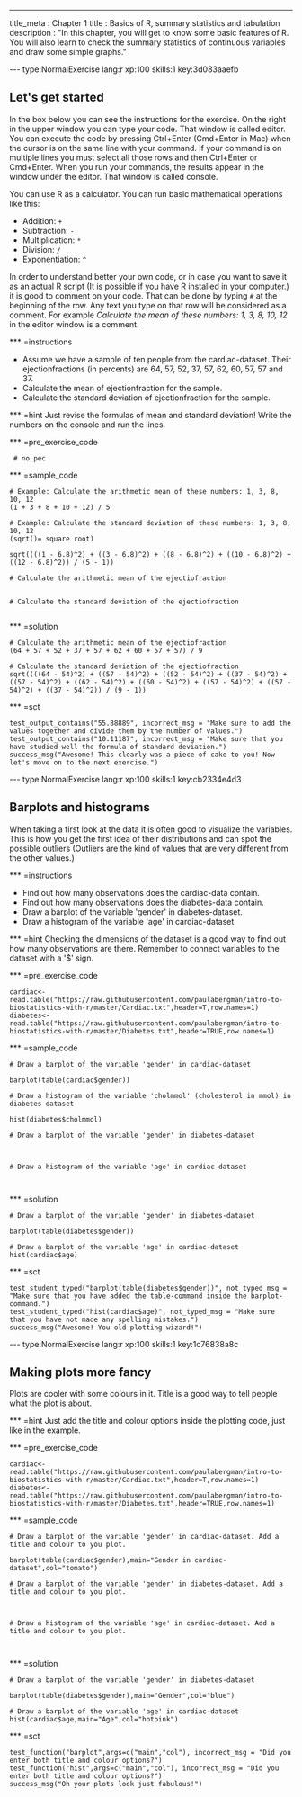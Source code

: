 --- 
title_meta  : Chapter 1
title       : Basics of R, summary statistics and tabulation
description : "In this chapter, you will get to know some basic features of R. You will also learn to check the summary statistics of continuous variables and draw some simple graphs."
 
--- type:NormalExercise lang:r xp:100 skills:1 key:3d083aaefb
## Let's get started
 
In the box below you can see the instructions for the exercise. On the right in the upper window you can type your code. That window is called editor. You can execute the code by pressing Ctrl+Enter (Cmd+Enter in Mac) when the cursor is on the same line with your command. If your command is on multiple lines you must select all those rows and then Ctrl+Enter or Cmd+Enter. When you run your commands, the results appear in the window under the editor. That window is called console.
 
You can use R as a calculator. You can run basic mathematical operations like this: 
 
- Addition: `+`
- Subtraction: `-`
- Multiplication: `*`
- Division: `/`
- Exponentiation: `^`
 
In order to understand better your own code, or in case you want to save it as an actual R script (It is possible if you have R installed in your computer.) it is good to comment on your code. That can be done by typing `#` at the beginning of the row. Any text you type on that row will be considered as a comment. For example _Calculate the mean of these numbers: 1, 3, 8, 10, 12_ in the editor window is a comment.
 
*** =instructions
 - Assume we have a sample of ten people from the cardiac-dataset. Their ejectionfractions (in percents) are 64, 57, 52, 37, 57, 62, 60, 57, 57 and 37. 
 - Calculate the mean of ejectionfraction for the sample. 
 - Calculate the standard deviation of ejectionfraction for the sample. 

*** =hint
Just revise the formulas of mean and standard deviation! Write the numbers on the console and run the lines.
 
*** =pre_exercise_code
```{r}
 # no pec
```
 
*** =sample_code
```{r}
# Example: Calculate the arithmetic mean of these numbers: 1, 3, 8, 10, 12
(1 + 3 + 8 + 10 + 12) / 5
 
# Example: Calculate the standard deviation of these numbers: 1, 3, 8, 10, 12
(sqrt()= square root)
 
sqrt((((1 - 6.8)^2) + ((3 - 6.8)^2) + ((8 - 6.8)^2) + ((10 - 6.8)^2) + ((12 - 6.8)^2)) / (5 - 1))
 
# Calculate the arithmetic mean of the ejectiofraction

 
# Calculate the standard deviation of the ejectiofraction
 

```
 
*** =solution
```{r}
# Calculate the arithmetic mean of the ejectiofraction
(64 + 57 + 52 + 37 + 57 + 62 + 60 + 57 + 57) / 9
 
# Calculate the standard deviation of the ejectiofraction
sqrt((((64 - 54)^2) + ((57 - 54)^2) + ((52 - 54)^2) + ((37 - 54)^2) + ((57 - 54)^2) + ((62 - 54)^2) + ((60 - 54)^2) + ((57 - 54)^2) + ((57 - 54)^2) + ((37 - 54)^2)) / (9 - 1))
```
 
*** =sct
```{r}
test_output_contains("55.88889", incorrect_msg = "Make sure to add the values together and divide them by the number of values.")
test_output_contains("10.11187", incorrect_msg = "Make sure that you have studied well the formula of standard deviation.")
success_msg("Awesome! This clearly was a piece of cake to you! Now let's move on to the next exercise.")
```

--- type:NormalExercise lang:r xp:100 skills:1 key:cb2334e4d3
## Barplots and histograms
 
When taking a first look at the data it is often good to visualize the variables. This is how you get the first idea of their distributions and can spot the possible outliers (Outliers are the kind of values that are very different from the other values.) 
 
*** =instructions
 - Find out how many observations does the cardiac-data contain. 
 - Find out how many observations does the diabetes-data contain.
 - Draw a barplot of the variable 'gender' in diabetes-dataset.
 - Draw a histogram of the variable 'age' in cardiac-dataset.

*** =hint
Checking the dimensions of the dataset is a good way to find out how many observations are there. 
Remember to connect variables to the dataset with a '$' sign.
 
*** =pre_exercise_code
```{r}
cardiac<-read.table("https://raw.githubusercontent.com/paulabergman/intro-to-biostatistics-with-r/master/Cardiac.txt",header=T,row.names=1)
diabetes<-read.table("https://raw.githubusercontent.com/paulabergman/intro-to-biostatistics-with-r/master/Diabetes.txt",header=TRUE,row.names=1)
```
 
*** =sample_code
```{r}
# Draw a barplot of the variable 'gender' in cardiac-dataset
 
barplot(table(cardiac$gender))
 
# Draw a histogram of the variable 'cholmmol' (cholesterol in mmol) in diabetes-dataset
 
hist(diabetes$cholmmol)
 
# Draw a barplot of the variable 'gender' in diabetes-dataset
 

 
# Draw a histogram of the variable 'age' in cardiac-dataset
 
 
```
 
*** =solution
```{r}
# Draw a barplot of the variable 'gender' in diabetes-dataset
 
barplot(table(diabetes$gender))
 
# Draw a barplot of the variable 'age' in cardiac-dataset
hist(cardiac$age)
```
 
*** =sct
```{r}
test_student_typed("barplot(table(diabetes$gender))", not_typed_msg = "Make sure that you have added the table-command inside the barplot-command.")
test_student_typed("hist(cardiac$age)", not_typed_msg = "Make sure that you have not made any spelling mistakes.")
success_msg("Awesome! You old plotting wizard!")
```

--- type:NormalExercise lang:r xp:100 skills:1 key:1c76838a8c
## Making plots more fancy
 
Plots are cooler with some colours in it. Title is a good way to tell people what the plot is about.

*** =hint
Just add the title and colour options inside the plotting code, just like in the example.
 
*** =pre_exercise_code
```{r}
cardiac<-read.table("https://raw.githubusercontent.com/paulabergman/intro-to-biostatistics-with-r/master/Cardiac.txt",header=T,row.names=1)
diabetes<-read.table("https://raw.githubusercontent.com/paulabergman/intro-to-biostatistics-with-r/master/Diabetes.txt",header=TRUE,row.names=1)
```
 
*** =sample_code
```{r}
# Draw a barplot of the variable 'gender' in cardiac-dataset. Add a title and colour to you plot.
 
barplot(table(cardiac$gender),main="Gender in cardiac-dataset",col="tomato")

# Draw a barplot of the variable 'gender' in diabetes-dataset. Add a title and colour to you plot.
 

 
# Draw a histogram of the variable 'age' in cardiac-dataset. Add a title and colour to you plot.
 
 
```
 
*** =solution
```{r}
# Draw a barplot of the variable 'gender' in diabetes-dataset
 
barplot(table(diabetes$gender),main="Gender",col="blue")
 
# Draw a barplot of the variable 'age' in cardiac-dataset
hist(cardiac$age,main="Age",col="hotpink")
```
 
*** =sct
```{r}
test_function("barplot",args=c("main","col"), incorrect_msg = "Did you enter both title and colour options?")
test_function("hist",args=c("main","col"), incorrect_msg = "Did you enter both title and colour options?")
success_msg("Oh your plots look just fabulous!")
```

